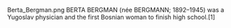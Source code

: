 Berta_Bergman.png BERTA BERGMAN (née BERGMANN; 1892–1945) was a Yugoslav physician and the first Bosnian woman to finish high school.[1]
